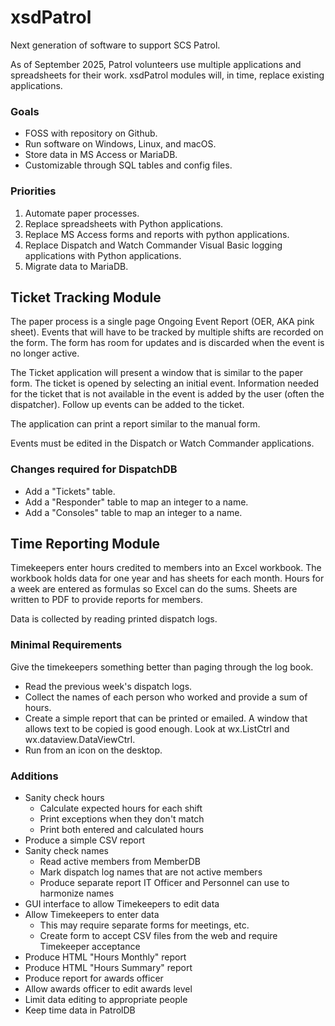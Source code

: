 # xsdPatrol
Next generation of software to support SCS Patrol. 

As of September 2025, Patrol volunteers use multiple applications
and spreadsheets for their work.  xsdPatrol modules will, in time, replace
existing applications.

### Goals
* FOSS with repository on Github.
* Run software on Windows, Linux, and macOS.
* Store data in MS Access or MariaDB.
* Customizable through SQL tables and config files.

### Priorities
1.  Automate paper processes.
1.  Replace spreadsheets with Python applications.
1.  Replace MS Access forms and reports with python applications.
1.  Replace Dispatch and Watch Commander Visual Basic logging
    applications with Python applications.
1.  Migrate data to MariaDB.

## Ticket Tracking Module
The paper process is a single page Ongoing Event Report
(OER, AKA pink sheet).  Events that will have to be tracked by
multiple shifts are recorded on the form.  The form has room
for updates and is discarded when the event is no longer active.

The Ticket application will present a window that is similar to
the paper form.  The ticket is opened by selecting an initial
event. Information needed for the ticket that is not available
in the event is added by the user (often the dispatcher).
Follow up events can be added to the ticket.

The application can print a report similar to the manual form.

Events must be edited in the Dispatch or Watch Commander applications.

### Changes required for DispatchDB
* Add a "Tickets" table.
* Add a "Responder" table to map an integer to a name.
* Add a "Consoles" table to map an integer to a name.

## Time Reporting Module
Timekeepers enter hours credited to members into an Excel workbook.
The workbook holds data for one year and has sheets for each month.
Hours for a week are entered as formulas so Excel can do the sums.
Sheets are written to PDF to provide reports for members.

Data is collected by reading printed dispatch logs.

### Minimal Requirements
Give the timekeepers something better than paging through the log book. 
* Read the previous week's dispatch logs. 
* Collect the names of each person who worked and provide a sum of hours. 
* Create a simple report that can be printed or emailed. A window that allows text to be copied is good enough. Look at wx.ListCtrl and wx.dataview.DataViewCtrl.
* Run from an icon on the desktop. 

### Additions
* Sanity check hours
    * Calculate expected hours for each shift
    * Print exceptions when they don't match
    * Print both entered and calculated hours
* Produce a simple CSV report
* Sanity check names
    * Read active members from MemberDB
    * Mark dispatch log names that are not active members
    * Produce separate report IT Officer and Personnel  can use to harmonize names
* GUI interface to allow Timekeepers to edit data
* Allow Timekeepers to enter data
    * This may require separate forms for meetings, etc. 
    * Create form to accept CSV files from the web and require Timekeeper acceptance
* Produce HTML "Hours Monthly" report
* Produce HTML "Hours Summary" report
* Produce report for awards officer
* Allow awards officer to edit awards level
* Limit data editing to appropriate people
* Keep time data in PatrolDB

